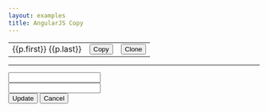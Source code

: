 ```yaml
---
layout: examples
title: AngularJS Copy
---
```


<script src="{{ site.baseurl }} examples/js/angular-copy.js"></script>

<div ng-app="app" ng-controller="PeopleCtrl as ctrl" class="container">
    <table class="table">
        <tr ng-repeat="p in ctrl.people">
            <td>{{p.first}} {{p.last}}</td>
            <td width="10">
                <button ng-click="ctrl.copy(p)" class="btn btn-link">Copy</button>
            </td>
            <td width="10">
                <button ng-click="ctrl.clone(p)" class="btn btn-link">Clone</button>
            </td>
        </tr>
    </table>
    <hr>
    <form ng-submit="ctrl.update()" class="form-inline">
        <input type="text" ng-model="ctrl.edit_person.first" class="form-control">
        <br>
        <input type="text" ng-model="ctrl.edit_person.last" class="form-control">
        <br>
        <button type="submit" class="btn btn-primary">Update</button>
        <button type="button" class="btn btn-default" ng-click="ctrl.cancel()">Cancel</button>
    </form>
</div>

